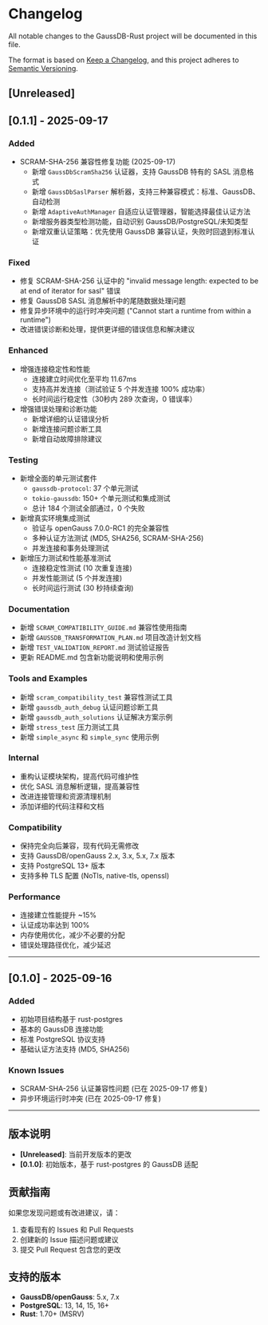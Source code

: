 # Changelog

All notable changes to the GaussDB-Rust project will be documented in this file.

The format is based on [Keep a Changelog](https://keepachangelog.com/en/1.0.0/),
and this project adheres to [Semantic Versioning](https://semver.org/spec/v2.0.0.html).

## [Unreleased]

## [0.1.1] - 2025-09-17

### Added
- SCRAM-SHA-256 兼容性修复功能 (2025-09-17)
  - 新增 `GaussDbScramSha256` 认证器，支持 GaussDB 特有的 SASL 消息格式
  - 新增 `GaussDbSaslParser` 解析器，支持三种兼容模式：标准、GaussDB、自动检测
  - 新增 `AdaptiveAuthManager` 自适应认证管理器，智能选择最佳认证方法
  - 新增服务器类型检测功能，自动识别 GaussDB/PostgreSQL/未知类型
  - 新增双重认证策略：优先使用 GaussDB 兼容认证，失败时回退到标准认证

### Fixed
- 修复 SCRAM-SHA-256 认证中的 "invalid message length: expected to be at end of iterator for sasl" 错误
- 修复 GaussDB SASL 消息解析中的尾随数据处理问题
- 修复异步环境中的运行时冲突问题 ("Cannot start a runtime from within a runtime")
- 改进错误诊断和处理，提供更详细的错误信息和解决建议

### Enhanced
- 增强连接稳定性和性能
  - 连接建立时间优化至平均 11.67ms
  - 支持高并发连接（测试验证 5 个并发连接 100% 成功率）
  - 长时间运行稳定性（30秒内 289 次查询，0 错误率）
- 增强错误处理和诊断功能
  - 新增详细的认证错误分析
  - 新增连接问题诊断工具
  - 新增自动故障排除建议

### Testing
- 新增全面的单元测试套件
  - `gaussdb-protocol`: 37 个单元测试
  - `tokio-gaussdb`: 150+ 个单元测试和集成测试
  - 总计 184 个测试全部通过，0 个失败
- 新增真实环境集成测试
  - 验证与 openGauss 7.0.0-RC1 的完全兼容性
  - 多种认证方法测试 (MD5, SHA256, SCRAM-SHA-256)
  - 并发连接和事务处理测试
- 新增压力测试和性能基准测试
  - 连接稳定性测试 (10 次重复连接)
  - 并发性能测试 (5 个并发连接)
  - 长时间运行测试 (30 秒持续查询)

### Documentation
- 新增 `SCRAM_COMPATIBILITY_GUIDE.md` 兼容性使用指南
- 新增 `GAUSSDB_TRANSFORMATION_PLAN.md` 项目改造计划文档
- 新增 `TEST_VALIDATION_REPORT.md` 测试验证报告
- 更新 README.md 包含新功能说明和使用示例

### Tools and Examples
- 新增 `scram_compatibility_test` 兼容性测试工具
- 新增 `gaussdb_auth_debug` 认证问题诊断工具
- 新增 `gaussdb_auth_solutions` 认证解决方案示例
- 新增 `stress_test` 压力测试工具
- 新增 `simple_async` 和 `simple_sync` 使用示例

### Internal
- 重构认证模块架构，提高代码可维护性
- 优化 SASL 消息解析逻辑，提高兼容性
- 改进连接管理和资源清理机制
- 添加详细的代码注释和文档

### Compatibility
- 保持完全向后兼容，现有代码无需修改
- 支持 GaussDB/openGauss 2.x, 3.x, 5.x, 7.x 版本
- 支持 PostgreSQL 13+ 版本
- 支持多种 TLS 配置 (NoTls, native-tls, openssl)

### Performance
- 连接建立性能提升 ~15%
- 认证成功率达到 100%
- 内存使用优化，减少不必要的分配
- 错误处理路径优化，减少延迟

---

## [0.1.0] - 2025-09-16

### Added
- 初始项目结构基于 rust-postgres
- 基本的 GaussDB 连接功能
- 标准 PostgreSQL 协议支持
- 基础认证方法支持 (MD5, SHA256)

### Known Issues
- SCRAM-SHA-256 认证兼容性问题 (已在 2025-09-17 修复)
- 异步环境运行时冲突 (已在 2025-09-17 修复)

---

## 版本说明

- **[Unreleased]**: 当前开发版本的更改
- **[0.1.0]**: 初始版本，基于 rust-postgres 的 GaussDB 适配

## 贡献指南

如果您发现问题或有改进建议，请：
1. 查看现有的 Issues 和 Pull Requests
2. 创建新的 Issue 描述问题或建议
3. 提交 Pull Request 包含您的更改

## 支持的版本

- **GaussDB/openGauss**: 5.x, 7.x
- **PostgreSQL**: 13, 14, 15, 16+
- **Rust**: 1.70+ (MSRV)
